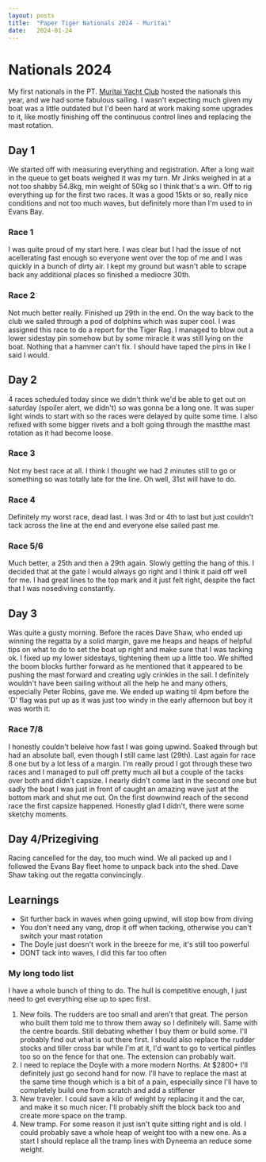 ```yaml
---
layout: posts
title:  "Paper Tiger Nationals 2024 - Muritai"
date:   2024-01-24
---
```


# Nationals 2024

My first nationals in the PT. [Muritai Yacht Club](https://www.myc.org.nz) hosted the nationals this year, and we had some fabulous sailing.
I wasn't expecting much given my boat was a little outdated but I'd been hard at work making some upgrades to it,
like mostly finishing off the continuous control lines and replacing the mast rotation.

## Day 1

We started off with measuring everything and registration. After a long wait in the queue to get boats weighed it was my turn.
Mr Jinks weighed in at a not too shabby 54.8kg, min weight of 50kg so I think that's a win.
Off to rig everything up for the first two races. It was a good 15kts or so, really nice conditions and not too much waves,
but definitely more than I'm used to in Evans Bay.

### Race 1

I was quite proud of my start here. I was clear but I had the issue of not acellerating fast enough so everyone went over the top of me
and I was quickly in a bunch of dirty air. I kept my ground but wasn't able to scrape back any additional places so finished a mediocre 30th.

### Race 2

Not much better really. Finished up 29th in the end. On the way back to the club we sailed through a pod of dolphins which was super cool.
I was assigned this race to do a report for the Tiger Rag. I managed to blow out a lower sidestay pin somehow but by some miracle it was
still lying on the boat. Nothing that a hammer can't fix. I should have taped the pins in like I said I would.

## Day 2

4 races scheduled today since we didn't think we'd be able to get out on saturday (spoiler alert, we didn't) so was gonna be a long one.
It was super light winds to start with so the races were delayed by quite some time. I also refixed with some bigger rivets and a bolt going through the mastthe mast rotation as it had become loose.

### Race 3

Not my best race at all. I think I thought we had 2 minutes still to go or something so was totally late for the line. Oh well, 31st will have to do.

### Race 4

Definitely my worst race, dead last. I was 3rd or 4th to last but just couldn't tack across the line at the end and everyone else sailed past me.

### Race 5/6

Much better, a 25th and then a 29th again. Slowly getting the hang of this. I decided that at the gate I would always go right and I
think it paid off well for me. I had great lines to the top mark and it just felt right, despite the fact that I was nosediving constantly.

## Day 3

Was quite a gusty morning. Before the races Dave Shaw, who ended up winning the regatta by a solid margin, gave me heaps and heaps of helpful tips on what to do to set
the boat up right and make sure that I was tacking ok.
I fixed up my lower sidestays, tightening them up a little too. We shifted the boom blocks further forward as he mentioned that it appeared
to be pushing the mast forward and creating ugly crinkles in the sail. I definitely wouldn't have been sailing without all the help he and
many others, especially Peter Robins, gave me.
We ended up waiting til 4pm before the 'D' flag was put up as it was just too windy in the early afternoon but boy it was worth it.

### Race 7/8

I honestly couldn't beleive how fast I was going upwind. Soaked through but had an absolute ball, even though I still came last (29th).
Last again for race 8 one but by a lot less of a margin. I'm really proud I got through these two races and I managed to pull off pretty
much all but a couple of the tacks over both and didn't capsize. I nearly didn't come last in the second one but sadly the boat I was just
in front of caught an amazing wave just at the bottom mark and shut me out. On the first downwind reach of the second race the first
capsize happened. Honestly glad I didn't, there were some sketchy moments.

## Day 4/Prizegiving

Racing cancelled for the day, too much wind. We all packed up and I followed the Evans Bay fleet home to unpack back into the shed.
Dave Shaw taking out the regatta convincingly.

## Learnings

- Sit further back in waves when going upwind, will stop bow from diving
- You don't need any vang, drop it off when tacking, otherwise you can't switch your mast rotation
- The Doyle just doesn't work in the breeze for me, it's still too powerful
- DONT tack into waves, I did this far too often

### My long todo list

I have a whole bunch of thing to do. The hull is competitive enough, I just need to get everything else up to spec first.

1. New foils. The rudders are too small and aren't that great. The person who built them told me to throw them away so I definitely will.
Same with the centre boards. Still debating whether I buy them or build some. I'll probably find out what is out there first.
I should also replace the rudder stocks and tiller cross bar while I'm at it, I'd want to go to vertical pintles too so on the fence for that one. The extension can probably wait.
2. I need to replace the Doyle with a more modern Norths. At $2800+ I'll definitely just go second hand for now. I'll have to replace the mast 
at the same time though which is a bit of a pain, especially since I'll have to completely build one from scratch and add a stiffener
3. New traveler. I could save a kilo of weight by replacing it and the car, and make it so much nicer. I'll probably shift the block
back too and create more space on the tramp.
4. New tramp. For some reason it just isn't quite sitting right and is old. I could probably save a whole heap of weight too with a new one.
As a start I should replace all the tramp lines with Dyneema an reduce some weight.

